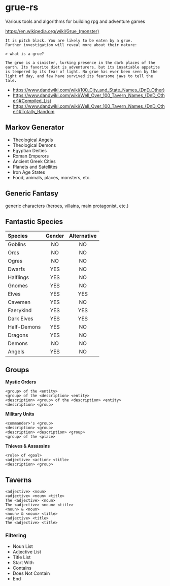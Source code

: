 # grue-rs
Various tools and algorithms for building rpg and adventure games

https://en.wikipedia.org/wiki/Grue_(monster)

```
It is pitch black. You are likely to be eaten by a grue.
Further investigation will reveal more about their nature:
```
`> what is a grue?`
```
The grue is a sinister, lurking presence in the dark places of the earth. Its favorite diet is adventurers, but its insatiable appetite is tempered by its fear of light. No grue has ever been seen by the light of day, and few have survived its fearsome jaws to tell the tale.
```

* https://www.dandwiki.com/wiki/100_City_and_State_Names_(DnD_Other)
* https://www.dandwiki.com/wiki/Well_Over_100_Tavern_Names_(DnD_Other)#Compiled_List
* https://www.dandwiki.com/wiki/Well_Over_100_Tavern_Names_(DnD_Other)#Totally_Random

## Markov Generator

* Theological Angels
* Theological Demons
* Egyptian Deities
* Roman Emperors
* Ancient Greek Cities
* Planets and Satellites
* Iron Age States
* Food, animals, places, monsters, etc.

## Generic Fantasy

generic characters (heroes, villains, main protagonist, etc.)

## Fantastic Species

| Species  | Gender | Alternative
| :---         |     :---:      |     :---:      |
| Goblins | NO | NO |
| Orcs | NO | NO |
| Ogres | NO | NO |
| Dwarfs | YES | NO |
| Halflings | YES | NO |
| Gnomes | YES | NO |
| Elves | YES | YES |
| Cavemen | YES | NO |
| Faerykind | YES | YES |
| Dark Elves | YES | YES |
| Half-Demons | YES | NO |
| Dragons | YES | NO |
| Demons | NO | NO |
| Angels | YES | NO |

## Groups

**Mystic Orders**

    <group> of the <entity>
    <group> of the <description> <entity>
    <description> <group> of the <description> <entity>
    <description> <group>

**Military Units**
    
    <commander>'s <group>
    <description> <group>
    <description> <description> <group>
    <group> of the <place>
       
**Thieves & Assassins**

    <role> of <goal>
    <adjective> <action> <title>
    <description> <group>

## Taverns

    <adjective> <noun>
    <adjective> <noun> <title>
    The <adjective> <noun>
    The <adjective> <noun> <title>
    <noun> & <noun>
    <noun> & <noun> <title>
    <adjective> <title>
    The <adjective> <title>

### Filtering
* Noun List
* Adjective List
* Title List
* Start With
* Contains
* Does Not Contain
* End